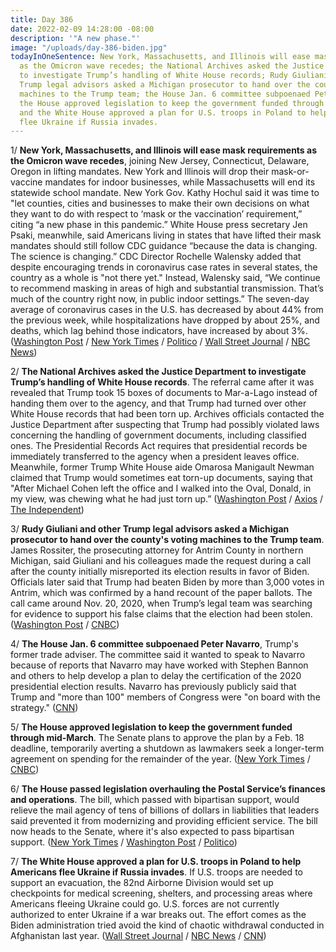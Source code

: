 ```yaml
---
title: Day 386
date: 2022-02-09 14:28:00 -08:00
description: '"A new phase."'
image: "/uploads/day-386-biden.jpg"
todayInOneSentence: New York, Massachusetts, and Illinois will ease mask requirements
  as the Omicron wave recedes; the National Archives asked the Justice Department
  to investigate Trump’s handling of White House records; Rudy Giuliani and other
  Trump legal advisors asked a Michigan prosecutor to hand over the county's voting
  machines to the Trump team; the House Jan. 6 committee subpoenaed Peter Navarro;
  the House approved legislation to keep the government funded through mid-March;
  and the White House approved a plan for U.S. troops in Poland to help Americans
  flee Ukraine if Russia invades.
---
```


1/ **New York, Massachusetts, and Illinois will ease mask requirements as the Omicron wave recedes**, joining New Jersey, Connecticut, Delaware, Oregon in lifting mandates. New York and Illinois will drop their mask-or-vaccine mandates for indoor businesses, while Massachusetts will end its statewide school mandate. New York Gov. Kathy Hochul said it was time to "let counties, cities and businesses to make their own decisions on what they want to do with respect to ‘mask or the vaccination’ requirement,” citing “a new phase in this pandemic.” White House press secretary Jen Psaki, meanwhile, said Americans living in states that have lifted their mask mandates should still follow CDC guidance “because the data is changing. The science is changing.” CDC Director Rochelle Walensky added that despite encouraging trends in coronavirus case rates in several states, the country as a whole is "not there yet." Instead, Walensky said, “We continue to recommend masking in areas of high and substantial transmission. That’s much of the country right now, in public indoor settings.” The seven-day average of coronavirus cases in the U.S. has decreased by about 44% from the previous week, while hospitalizations have dropped by about 25%, and deaths, which lag behind those indicators, have increased by about 3%. ([Washington Post](https://www.washingtonpost.com/nation/2022/02/09/covid-omicron-variant-live-updates/) / [New York Times](https://www.nytimes.com/live/2022/02/09/world/covid-test-vaccine-cases) / [Politico](https://www.politico.com/news/2022/02/09/cdc-messaging-transmission-masking-00007312) / [Wall Street Journal](https://www.wsj.com/articles/new-york-state-to-drop-indoor-mask-mandate-11644419799) / [NBC News](https://www.nbcnews.com/news/us-news/ny-gov-kathy-hochul-lifts-statewide-mask-mandate-center-legal-battle-rcna15450))

2/ **The National Archives asked the Justice Department to investigate Trump’s handling of White House records**. The referral came after it was revealed that Trump took 15 boxes of documents to Mar-a-Lago instead of handing them over to the agency, and that Trump had turned over other White House records that had been torn up. Archives officials contacted the Justice Department after suspecting that Trump had possibly violated laws concerning the handling of government documents, including classified ones. The Presidential Records Act requires that presidential records be immediately transferred to the agency when a president leaves office. Meanwhile, former Trump White House aide Omarosa Manigault Newman claimed that Trump would sometimes eat torn-up documents, saying that "After Michael Cohen left the office and I walked into the Oval, Donald, in my view, was chewing what he had just torn up.” ([Washington Post](https://www.washingtonpost.com/politics/2022/02/09/trump-archives-justice-department/) / [Axios](https://www.axios.com/national-archives-justice-department-trump-records-7b992a97-e133-442e-a1ec-bcb686aab168.html) / [The Independent](https://www.independent.co.uk/news/world/americas/us-politics/trump-eat-documents-paper-omarosa-b2010616.html))

3/ **Rudy Giuliani and other Trump legal advisors asked a Michigan prosecutor to hand over the county's voting machines to the Trump team**. James Rossiter, the prosecuting attorney for Antrim County in northern Michigan, said Giuliani and his colleagues made the request during a call after the county initially misreported its election results in favor of Biden. Officials later said that Trump had beaten Biden by more than 3,000 votes in Antrim, which was confirmed by a hand recount of the paper ballots. The call came around Nov. 20, 2020, when Trump’s legal team was searching for evidence to support his false claims that the election had been stolen. ([Washington Post](https://www.washingtonpost.com/investigations/2022/02/09/giuliani-antrim-prosecutor-voting-machines/) / [CNBC](https://www.cnbc.com/2022/02/09/trump-lawyer-rudy-giuliani-sought-voting-machines-from-gop-michigan-prosecutor.html))

4/ **The House Jan. 6 committee subpoenaed Peter Navarro**, Trump's former trade adviser. The committee said it wanted to speak to Navarro because of reports that Navarro may have worked with Stephen Bannon and others to help develop a plan to delay the certification of the 2020 presidential election results. Navarro has previously publicly said that Trump and "more than 100" members of Congress were "on board with the strategy." ([CNN](https://www.cnn.com/2022/02/09/politics/peter-navarro-january-6-subpoena/index.html))

5/ **The House approved legislation to keep the government funded through mid-March**. The Senate plans to approve the plan by a Feb. 18 deadline, temporarily averting a shutdown as lawmakers seek a longer-term agreement on spending for the remainder of the year. ([New York Times](https://www.nytimes.com/2022/02/08/us/politics/house-short-term-spending-bill.html) / [CNBC](https://www.cnbc.com/2022/02/08/government-shutdown-house-passes-funding-bill.html))

6/ **The House passed legislation overhauling the Postal Service’s finances and operations**. The bill, which passed with bipartisan support, would relieve the mail agency of tens of billions of dollars in liabilities that leaders said prevented it from modernizing and providing efficient service. The bill now heads to the Senate, where it's also expected to pass bipartisan support. ([New York Times](https://www.nytimes.com/2022/02/08/us/politics/postal-service-overhaul-house.html) / [Washington Post](https://www.washingtonpost.com/business/2022/02/08/usps-dejoy-congress-reform/) / [Politico](https://www.politico.com/news/2022/02/08/house-passes-bipartisan-postal-reform-bill-00006722))

7/ **The White House approved a plan for U.S. troops in Poland to help Americans flee Ukraine if Russia invades**. If U.S. troops are needed to support an evacuation, the 82nd Airborne Division would set up checkpoints for medical screening, shelters, and processing areas where Americans fleeing Ukraine could go. U.S. forces are not currently authorized to enter Ukraine if a war breaks out. The effort comes as the Biden administration tried avoid the kind of chaotic withdrawal conducted in Afghanistan last year. ([Wall Street Journal](https://www.wsj.com/articles/white-house-approves-plan-to-help-americans-leaving-ukraine-if-russia-attacks-11644413069) / [NBC News](https://www.nbcnews.com/politics/national-security/biden-administration-planning-getting-americans-ukraine-russia-invades-rcna15584) / [CNN](https://www.cnn.com/2022/02/09/politics/white-house-plan-troops-help-americans-leave-ukraine/index.html))